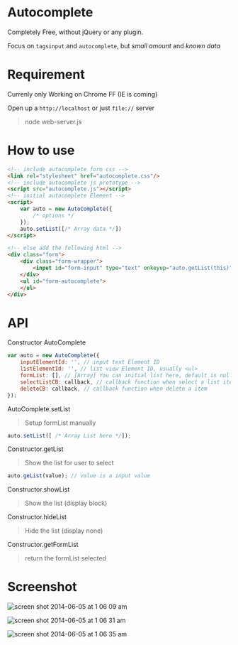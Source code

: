 Autocomplete
===

Completely Free, without jQuery or any plugin.

Focus on `tagsinput` and `autocomplete`, but *small amount* and *known data*

Requirement
===

Currenly only Working on Chrome FF (IE is coming)

Open up a `http://localhost` or just `file://` server

>  node web-server.js

How to use
===
```html
<!-- include autocomplete form css -->
<link rel="stylesheet" href="autocomplete.css"/>
<!-- include autocomplete js prototype -->
<script src="autocomplete.js"></script>
<!-- initial autocomplete Element -->
<script>
    var auto = new AutoComplete({
        /* options */
    });
    auto.setList([/* Array data */])
</script>

<!-- else add the following html -->
<div class="form">
    <div class="form-wrapper">
        <input id="form-input" type="text" onkeyup="auto.getList(this)" placeholder="Type your keywords"/>
    </div>
    <ul id="form-autocomplete">
    </ul>
</div>
```

API
===
Constructor AutoComplete
```javascript
var auto = new AutoComplete({
    inputElementId: '', // input text Element ID
    listElementId: '', // list view Element ID, usually <ul>
    formList: [], // [Array] You can initial list here, default is null Array
    selectListCB: callback, // callback function when select a list item,
    deleteCB: callback, // callback function when delete a item
});
```
AutoComplete.setList

>  Setup formList manually

```javascript
auto.setList([ /* Array List here */]);
```

Constructor.getList

> Show the list for user to select

```javascript
auto.geList(value); // value is a input value
```
Constructor.showList

> Show the list (display block)

Constructor.hideList

> Hide the list (display none)

Constructor.getFormList

> return the formList selected

Screenshot
===
![screen shot 2014-06-05 at 1 06 09 am](https://cloud.githubusercontent.com/assets/2560096/3176985/be3d75da-ec0a-11e3-8125-13a4b68b2630.png)

![screen shot 2014-06-05 at 1 06 31 am](https://cloud.githubusercontent.com/assets/2560096/3176975/ac6c2a72-ec0a-11e3-86cd-f3cfa4b0154f.png)

![screen shot 2014-06-05 at 1 06 35 am](https://cloud.githubusercontent.com/assets/2560096/3176978/b02340ba-ec0a-11e3-8844-4f62b27da4de.png)
